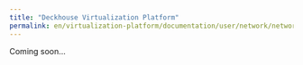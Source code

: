 ```yaml
---
title: "Deckhouse Virtualization Platform"
permalink: en/virtualization-platform/documentation/user/network/network-policies.html
---
```


Coming soon...

